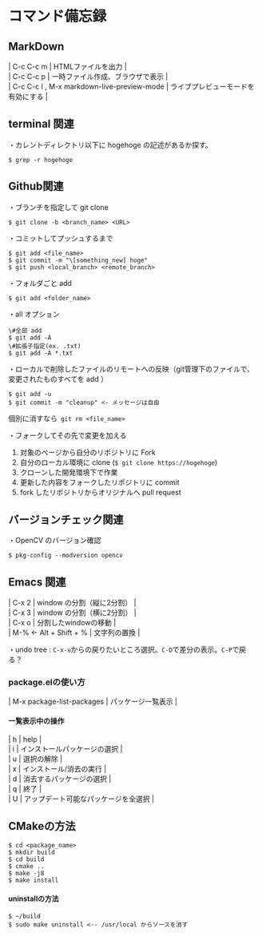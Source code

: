 # コマンド備忘録

## MarkDown
| C-c C-c m                                  | HTMLファイルを出力                 |  
| C-c C-c p                                  | 一時ファイル作成、ブラウザで表示   |  
| C-c C-c l , M-x markdown-live-preview-mode | ライブプレビューモードを有効にする |  

## terminal 関連
・カレントディレクトリ以下に hogehoge の記述があるか探す。  
```
$ grep -r hogehoge
```

## Github関連
・ブランチを指定して git clone  
```
$ git clone -b <branch_name> <URL>
```

・コミットしてプッシュするまで  
```
$ git add <file_name>  
$ git commit -m "\[something_new] hoge"  
$ git push <local_branch> <remote_branch>  
```

・フォルダごと add  
```
$ git add <folder_name>  
```

・all オプション  
```
\#全部 add  
$ git add -A  
\#拡張子指定(ex. .txt)  
$ git add -A *.txt  
```

・ローカルで削除したファイルのリモートへの反映（git管理下のファイルで、変更されたものすべてを add ）  
```
$ git add -u  
$ git commit -m "cleanup" <- メッセージは自由  
```  
個別に消すなら` git rm <file_name>`  

・フォークしてその先で変更を加える  
1. 対象のページから自分のリポジトリに Fork   
2. 自分のローカル環境に clone (`$ git clone https://hogehoge`)  
3. クローンした開発環境下で作業  
4. 更新した内容をフォークしたリポジトリに commit  
5. fork したリポジトリからオリジナルへ pull request  

## バージョンチェック関連
・OpenCV のバージョン確認  
```
$ pkg-config --modversion opencv
```

## Emacs 関連
| C-x 2                  | window の分割（縦に2分割） |  
| C-x 3                  | window の分割（横に2分割） |  
| C-x o                  | 分割したwindowの移動       |  
| M-% <- Alt + Shift + % | 文字列の置換               |  

・undo tree : `C-x-u`からの戻りたいところ選択。`C-D`で差分の表示。`C-P`で戻る？  

### package.elの使い方
| M-x package-list-packages | パッケージ一覧表示 |  
#### 一覧表示中の操作
| h | help                                 |  
| i | インストールパッケージの選択         |  
| u | 選択の解除                           |  
| x | インストール/消去の実行              |  
| d | 消去するパッケージの選択             |  
| q | 終了                                 |  
| U | アップデート可能なパッケージを全選択 |  

## CMakeの方法
```
$ cd <package_name>  
$ mkdir build  
$ cd build  
$ cmake ..  
$ make -j8  
$ make install  
```
#### uninstallの方法
```
$ ~/build  
$ sudo make uninstall <-- /usr/local からソースを消す  
```

